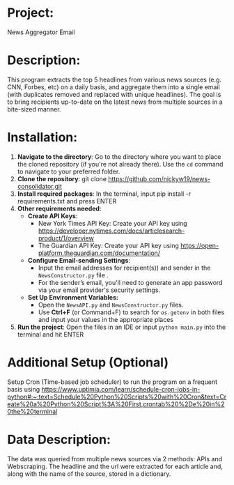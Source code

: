 # Project:
News Aggregator Email

# Description:
This program extracts the top 5 headlines from various news sources (e.g. CNN, Forbes, etc) on a daily basis,
and aggregate them into a single email (with duplicates removed and replaced with unique headlines). The goal
is to bring recipients up-to-date on the latest news from multiple sources in a bite-sized manner.

# Installation:
1. **Navigate to the directory**: Go to the directory where you want to place the cloned repository (if you're not already there). Use the `cd` command to navigate to your preferred folder.
2. **Clone the repository**: git clone https://github.com/nickyw19/news-consolidator.git
3. **Install required packages**: In the terminal, input pip install -r requirements.txt and press ENTER
4. **Other requirements needed**:
   - **Create API Keys**:
     - New York Times API Key: Create your API key using https://developer.nytimes.com/docs/articlesearch-product/1/overview
     - The Guardian API Key: Create your API key using https://open-platform.theguardian.com/documentation/
   - **Configure Email-sending Settings**:
     - Input the email addresses for recipient(s)) and sender in the `NewsConstructor.py` file .
     - For the sender’s email, you'll need to generate an app password via your email provider's security settings.
   - **Set Up Environment Variables:**
     - Open the `NewsAPI.py` and `NewsConstructor.py` files.
     - Use **Ctrl+F** (or Command+F) to search for `os.getenv` in both files and input your values in the appropriate places
5. **Run the project**: Open the files in an IDE or input `python main.py` into the terminal and hit ENTER

# Additional Setup (Optional)
Setup Cron (Time-based job scheduler) to run the program on a frequent basis using https://www.uptimia.com/learn/schedule-cron-jobs-in-python#:~:text=Schedule%20Python%20Scripts%20with%20Cron&text=Create%20a%20Python%20Script%3A%20First,crontab%20%2De%20in%20the%20terminal

# Data Description:
The data was queried from multiple news sources via 2 methods: APIs and Webscraping. The headline and the url
were extracted for each article and, along with the name of the source, stored in a dictionary.